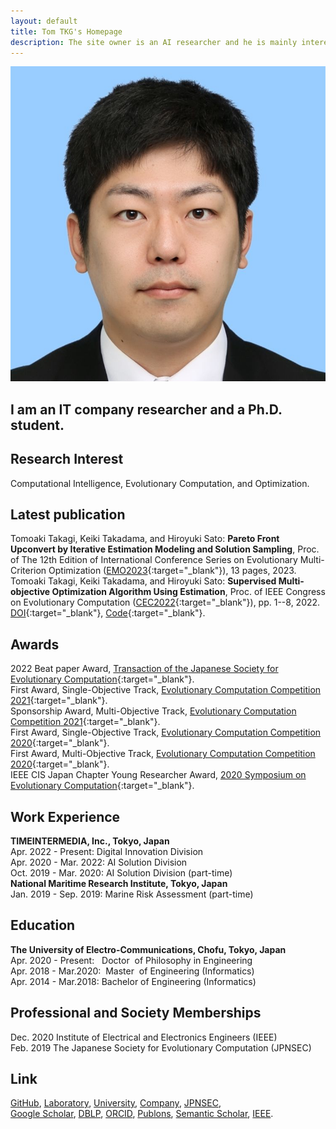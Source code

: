 ```yaml
---
layout: default
title: Tom TKG's Homepage
description: The site owner is an AI researcher and he is mainly interested in evolutionary computation and multi-objective optimization.　You can see his papers, codes, and images on this site.
---
```


<img class="profile-picture" src="myface.jpg">

## I am an IT company researcher and a Ph.D. student.

## Research Interest

Computational Intelligence, Evolutionary Computation, and Optimization.

## Latest publication
Tomoaki Takagi, Keiki Takadama, and Hiroyuki Sato: **Pareto Front Upconvert by Iterative Estimation Modeling and Solution Sampling**, Proc. of The 12th Edition of International Conference Series on Evolutionary Multi-Criterion Optimization ([EMO2023](https://emo2023.liacs.leidenuniv.nl){:target="_blank"}), 13 pages, 2023.  
Tomoaki Takagi, Keiki Takadama, and Hiroyuki Sato: **Supervised Multi-objective Optimization Algorithm Using Estimation**, Proc. of IEEE Congress on Evolutionary Computation ([CEC2022](https://wcci2022.org){:target="_blank"}), pp. 1--8, 2022. [DOI](https://doi.org/10.1109/CEC55065.2022.9870375){:target="_blank"}, [Code](https://github.com/tomtkg/SMOA){:target="_blank"}.  

## Awards
2022 Beat paper Award, [Transaction of the Japanese Society for Evolutionary Computation](http://www.jpnsec.org/prize.html){:target="_blank"}.  
First Award, Single-Objective Track, [Evolutionary Computation Competition 2021](https://ec-comp.jpnsec.org/competitions/eccomp2021){:target="_blank"}.  
Sponsorship Award, Multi-Objective Track, [Evolutionary Computation Competition 2021](https://ec-comp.jpnsec.org/competitions/eccomp2021){:target="_blank"}.  
First Award, Single-Objective Track, [Evolutionary Computation Competition 2020](https://ec-comp.jpnsec.org/competitions/eccomp2020){:target="_blank"}.  
First Award, Multi-Objective Track, [Evolutionary Computation Competition 2020](https://ec-comp.jpnsec.org/competitions/eccomp2020){:target="_blank"}.  
IEEE CIS Japan Chapter Young Researcher Award, [2020 Symposium on Evolutionary Computation](http://www.jpnsec.org/yra.html){:target="_blank"}.  

## Work Experience
**TIMEINTERMEDIA, Inc., Tokyo, Japan**  
Apr. 2022 - Present: Digital Innovation Division  
Apr. 2020 - Mar. 2022: AI Solution Division  
Oct. 2019 - Mar. 2020: AI Solution Division (part-time)  
**National Maritime Research Institute, Tokyo, Japan**  
Jan. 2019 - Sep. 2019: Marine Risk Assessment (part-time)

## Education
**The University of Electro-Communications, Chofu, Tokyo, Japan**  
Apr. 2020 - Present: &nbsp;&nbsp;Doctor &nbsp;of Philosophy in Engineering  
Apr. 2018 - Mar.2020: &nbsp;Master &nbsp;of Engineering (Informatics)  
Apr. 2014 - Mar.2018: Bachelor of Engineering (Informatics)

## Professional and Society Memberships
Dec. 2020 Institute of Electrical and Electronics Engineers (IEEE)  
Feb. 2019 The Japanese Society for Evolutionary Computation (JPNSEC)  

## Link
[GitHub](https://github.com/tomtkg), [Laboratory](https://nic.lab.uec.ac.jp/index.php/tomoakitakagi), [University](https://www.uec.ac.jp), [Company](https://www.timedia.co.jp), [JPNSEC](http://www.jpnsec.org),  
[Google Scholar](https://scholar.google.co.jp/citations?user=jsYC8NMAAAAJ), [DBLP](https://dblp.uni-trier.de/pers/hd/t/Takagi:Tomoaki), [ORCID](https://orcid.org/0000-0003-3748-9797), [Publons](https://publons.com/researcher/3926140), [Semantic Scholar](https://www.semanticscholar.org/author/94460343), [IEEE](https://ieee-collabratec.ieee.org/app/p/tomtkg).

